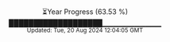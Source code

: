 <p align="center">
⏳Year Progress (63.53 %)<br>
███████████████████▁▁▁▁▁▁▁▁▁▁▁ <br>
<sub>Updated: Tue, 20 Aug 2024 12:04:05 GMT</sub>
</p>

